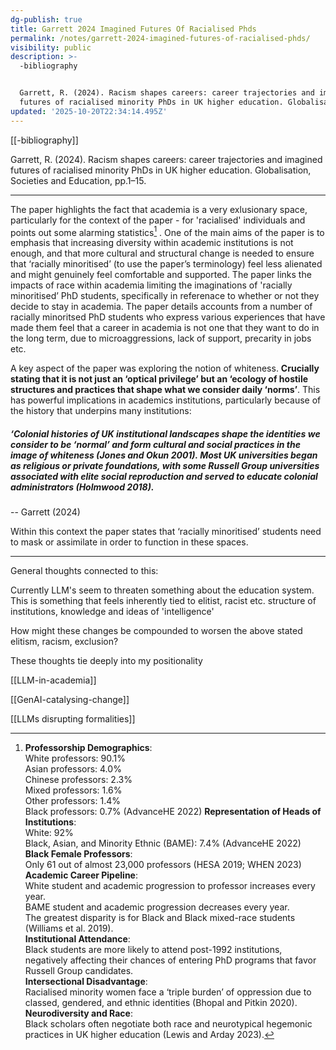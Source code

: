 ```yaml
---
dg-publish: true
title: Garrett 2024 Imagined Futures Of Racialised Phds
permalink: /notes/garrett-2024-imagined-futures-of-racialised-phds/
visibility: public
description: >-
  -bibliography


  Garrett, R. (2024). Racism shapes careers: career trajectories and imagined
  futures of racialised minority PhDs in UK higher education. Globalisa
updated: '2025-10-20T22:34:14.495Z'
---
```


[[-bibliography]]

Garrett, R. (2024). Racism shapes careers: career trajectories and imagined futures of racialised minority PhDs in UK higher education. Globalisation, Societies and Education, pp.1–15.

---

The paper highlights the fact that academia is a very exlusionary space, particularly for the context of the paper - for 'racialised' individuals and points out some alarming statistics[^1] . 
One of the main aims of the paper is to emphasis that increasing diversity within academic institutions is not enough, and that more cultural and structural change is needed to ensure that ‘racially minoritised’ (to use the paper’s terminology) feel less alienated and might genuinely feel comfortable and supported. The paper links the impacts of race within academia limiting the imaginations of 'racially minoritised’ PhD students, specifically in referenace to whether or not they decide to stay in academia. The paper details accounts from a number of racially minoritsed PhD students who express various experiences that have made them feel that a career in academia is not one that they want to do in the long term, due to microaggressions, lack of support, precarity in jobs etc.

A key aspect of the paper was exploring the notion of whiteness. **Crucially stating that it is not just an ‘optical privilege’ but an ‘ecology of hostile structures and practices that shape what we consider daily ‘norms’**. This has powerful implications in academics institutions, particularly because of the history that underpins many institutions: 

##### _‘Colonial histories of UK institutional landscapes shape the identities we consider to be ‘normal’ and form cultural and social practices in the image of whiteness (Jones and Okun 2001). Most UK universities began as religious or private foundations, with some Russell Group universities associated with elite social reproduction and served to educate colonial administrators (Holmwood 2018)._ 
-- Garrett (2024)

Within this context the paper states that ‘racially minoritised’ students need to mask or assimilate in order to function in these spaces.


[^1]: **Professorship Demographics**:  
White professors: 90.1%  
Asian professors: 4.0%  
Chinese professors: 2.3%  
Mixed professors: 1.6%  
Other professors: 1.4%  
Black professors: 0.7% (AdvanceHE 2022)
**Representation of Heads of Institutions**:  
White: 92%  
Black, Asian, and Minority Ethnic (BAME): 7.4% (AdvanceHE 2022)  
**Black Female Professors**:  
Only 61 out of almost 23,000 professors (HESA 2019; WHEN 2023)  
**Academic Career Pipeline**:  
White student and academic progression to professor increases every year.  
BAME student and academic progression decreases every year.  
The greatest disparity is for Black and Black mixed-race students (Williams et al. 2019).  
**Institutional Attendance**:  
Black students are more likely to attend post-1992 institutions, negatively affecting their chances of entering PhD programs that favor Russell Group candidates.  
**Intersectional Disadvantage**:  
Racialised minority women face a ‘triple burden’ of oppression due to classed, gendered, and ethnic identities (Bhopal and Pitkin 2020).  
**Neurodiversity and Race**:  
Black scholars often negotiate both race and neurotypical hegemonic practices in UK higher education (Lewis and Arday 2023).

---
General thoughts connected to this:
 
Currently LLM's seem to threaten something about the education system. This is something that feels inherently tied to elitist, racist etc. structure of institutions, knowledge and ideas of 'intelligence'

How might these changes be compounded to worsen the above stated elitism, racism, exclusion?

These thoughts tie deeply into my positionality

[[LLM-in-academia]]

[[GenAI-catalysing-change]]

[[LLMs disrupting formalities]]

